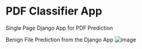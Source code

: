 # PDF Classifier App
 Single Page Django App for PDF Prediction

Benign File Prediction from the Django App
![image](https://github.com/Althaf105/PDF-Classifier-App/assets/60408249/83e81ae5-ea19-47c4-aba3-93988eaba31f)
